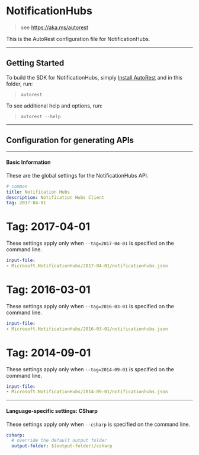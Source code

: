# NotificationHubs
    
> see https://aka.ms/autorest

This is the AutoRest configuration file for NotificationHubs.



---
## Getting Started 
To build the SDK for NotificationHubs, simply [Install AutoRest](https://aka.ms/autorest/install) and in this folder, run:

> `autorest`

To see additional help and options, run:

> `autorest --help`
---

## Configuration for generating APIs


---
#### Basic Information 
These are the global settings for the NotificationHubs API.

``` yaml
# common 
title: Notification Hubs
description: Notification Hubs Client
tag: 2017-04-01

```


# Tag: 2017-04-01

These settings apply only when `--tag=2017-04-01` is specified on the command line.

``` yaml $(tag) == '2017-04-01'
input-file:
- Microsoft.NotificationHubs/2017-04-01/notificationhubs.json

```
 
# Tag: 2016-03-01

These settings apply only when `--tag=2016-03-01` is specified on the command line.

``` yaml $(tag) == '2016-03-01'
input-file:
- Microsoft.NotificationHubs/2016-03-01/notificationhubs.json

```
 
# Tag: 2014-09-01

These settings apply only when `--tag=2014-09-01` is specified on the command line.

``` yaml $(tag) == '2014-09-01'
input-file:
- Microsoft.NotificationHubs/2014-09-01/notificationhubs.json

```


---
#### Language-specific settings: CSharp

These settings apply only when `--csharp` is specified on the command line.

``` yaml $(csharp)
csharp:
  # override the default output folder
  output-folder: $(output-folder)/csharp
```

